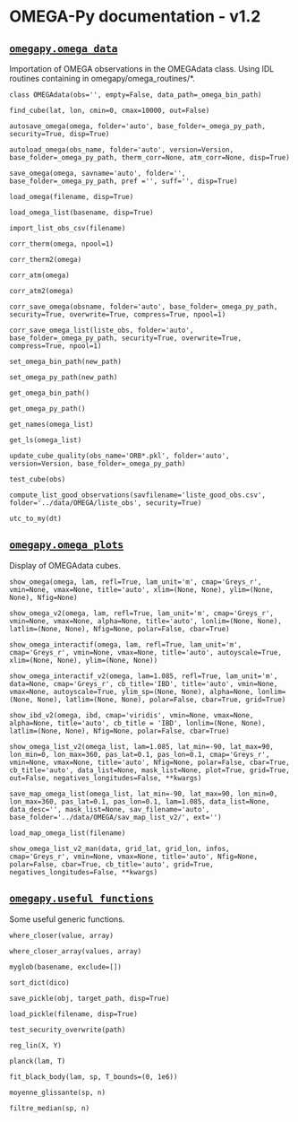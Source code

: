 # OMEGA-Py documentation - v1.2

## [`omegapy.omega_data`](doc_omega_data.md)

Importation of OMEGA observations in the OMEGAdata class.
Using IDL routines containing in omegapy/omega_routines/*.

`class OMEGAdata(obs='', empty=False, data_path=_omega_bin_path)`

`find_cube(lat, lon, cmin=0, cmax=10000, out=False)`

`autosave_omega(omega, folder='auto', base_folder=_omega_py_path, security=True, disp=True)`

`autoload_omega(obs_name, folder='auto', version=Version, base_folder=_omega_py_path, therm_corr=None, atm_corr=None, disp=True)`

`save_omega(omega, savname='auto', folder='', base_folder=_omega_py_path, pref ='', suff='', disp=True)`

`load_omega(filename, disp=True)`

`load_omega_list(basename, disp=True)`

`import_list_obs_csv(filename)`

`corr_therm(omega, npool=1)`

`corr_therm2(omega)`

`corr_atm(omega)`

`corr_atm2(omega)`

`corr_save_omega(obsname, folder='auto', base_folder=_omega_py_path, security=True, overwrite=True, compress=True, npool=1)`

`corr_save_omega_list(liste_obs, folder='auto', base_folder=_omega_py_path, security=True, overwrite=True, compress=True, npool=1)`

`set_omega_bin_path(new_path)`

`set_omega_py_path(new_path)`

`get_omega_bin_path()`

`get_omega_py_path()`

`get_names(omega_list)`

`get_ls(omega_list)`

`update_cube_quality(obs_name='ORB*.pkl', folder='auto', version=Version, base_folder=_omega_py_path)`

`test_cube(obs)`

`compute_list_good_observations(savfilename='liste_good_obs.csv', folder='../data/OMEGA/liste_obs', security=True)`

`utc_to_my(dt)`


## [`omegapy.omega_plots`](doc_omega_plots.md)

Display of OMEGAdata cubes.

`show_omega(omega, lam, refl=True, lam_unit='m', cmap='Greys_r', vmin=None, vmax=None, title='auto', xlim=(None, None), ylim=(None, None), Nfig=None)`

`show_omega_v2(omega, lam, refl=True, lam_unit='m', cmap='Greys_r', vmin=None, vmax=None, alpha=None, title='auto', lonlim=(None, None), latlim=(None, None), Nfig=None, polar=False, cbar=True)`

`show_omega_interactif(omega, lam, refl=True, lam_unit='m', cmap='Greys_r', vmin=None, vmax=None, title='auto', autoyscale=True, xlim=(None, None), ylim=(None, None))`

`show_omega_interactif_v2(omega, lam=1.085, refl=True, lam_unit='m', data=None, cmap='Greys_r', cb_title='IBD', title='auto', vmin=None, vmax=None, autoyscale=True, ylim_sp=(None, None), alpha=None, lonlim=(None, None), latlim=(None, None), polar=False, cbar=True, grid=True)`

`show_ibd_v2(omega, ibd, cmap='viridis', vmin=None, vmax=None, alpha=None, title='auto', cb_title = 'IBD', lonlim=(None, None), latlim=(None, None), Nfig=None, polar=False, cbar=True)`

`show_omega_list_v2(omega_list, lam=1.085, lat_min=-90, lat_max=90, lon_min=0, lon_max=360, pas_lat=0.1, pas_lon=0.1, cmap='Greys_r', vmin=None, vmax=None, title='auto', Nfig=None, polar=False, cbar=True, cb_title='auto', data_list=None, mask_list=None, plot=True, grid=True, out=False, negatives_longitudes=False, **kwargs)`

`save_map_omega_list(omega_list, lat_min=-90, lat_max=90, lon_min=0, lon_max=360, pas_lat=0.1, pas_lon=0.1, lam=1.085, data_list=None, data_desc='', mask_list=None, sav_filename='auto', base_folder='../data/OMEGA/sav_map_list_v2/', ext='')`

`load_map_omega_list(filename)`

`show_omega_list_v2_man(data, grid_lat, grid_lon, infos, cmap='Greys_r', vmin=None, vmax=None, title='auto', Nfig=None, polar=False, cbar=True, cb_title='auto', grid=True, negatives_longitudes=False, **kwargs)`


## [`omegapy.useful_functions`](doc_useful_functions.md)

Some useful generic functions.

`where_closer(value, array)`

`where_closer_array(values, array)`

`myglob(basename, exclude=[])`

`sort_dict(dico)`

`save_pickle(obj, target_path, disp=True)`

`load_pickle(filename, disp=True)`

`test_security_overwrite(path)`

`reg_lin(X, Y)`

`planck(lam, T)`

`fit_black_body(lam, sp, T_bounds=(0, 1e6))`

`moyenne_glissante(sp, n)`

`filtre_median(sp, n)`
